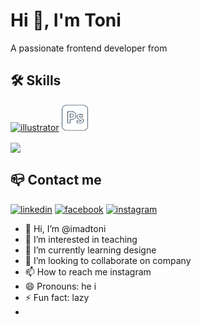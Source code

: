 
<h1>Hi 👋, I'm Toni</h1>

<p>A passionate frontend developer from </p>

<h2>🛠 Skills</h2>
<p>

<a target="_blank" href="https://www.adobe.com/in/products/illustrator.html" target="_blank" style="display: inline-block;">
<img src="https://www.vectorlogo.zone/logos/adobe_illustrator/adobe_illustrator-icon.svg" alt="illustrator" width="42" height="42" />
</a>


<a target="_blank" href="https://www.photoshop.com/en" target="_blank" style="display: inline-block;">
<img src="https://raw.githubusercontent.com/devicons/devicon/master/icons/photoshop/photoshop-line.svg" alt="photoshop" width="42" height="42" />
</a>

</p>

<a href="https://github.com/hello" target="_blank">
<img height="200" align="center" src="https://github-readme-stats-one-mu-82.vercel.app/api/top-langs/?username=hello&layout=compact&langs_count=8&bg_color=ffffff#gh-light-mode-only" />
</a>

<h2>📪 Contact me</h2>
<p>
<a target="_blank" href="grgergerg" target="_blank" style="display: inline-block;">
<img src="https://img.shields.io/badge/linkedin-logo?style=for-the-badge&logo=linkedin&logoColor=white&color=%230a77b6" alt="linkedin" />
</a>

<a target="_blank" href="fdgerge" target="_blank" style="display: inline-block;">
<img src="https://img.shields.io/badge/facebook-logo?style=for-the-badge&logo=facebook&logoColor=white&color=%230866ff" alt="facebook" />
</a>

<a target="_blank" href="sgergergergegerg" target="_blank" style="display: inline-block;">
<img src="https://img.shields.io/badge/instagram-logo?style=for-the-badge&logo=instagram&logoColor=white&color=%23F35369" alt="instagram" />
</a>

</p>

- 👋 Hi, I’m @imadtoni
- 👀 I’m interested in teaching
- 🌱 I’m currently learning designe
- 💞️ I’m looking to collaborate on company
- 📫 How to reach me instagram
- 😄 Pronouns: he i
- ⚡ Fun fact: lazy
- 

<!---
imadtoni/imadtoni is a ✨ special ✨ repository because its `README.md` (this file) appears on your GitHub profile.
You can click the Preview link to take a look at your changes.
--->

